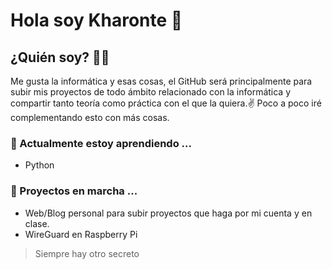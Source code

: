 # Hola soy Kharonte 👋

## ¿Quién soy? 👨‍💻
Me gusta la informática y esas cosas, el GitHub será principalmente para subir mis proyectos de todo ámbito relacionado con la informática y compartir tanto teoría como práctica con el que la quiera.✌️
Poco a poco iré complementando esto con más cosas.

### 🌱 Actualmente estoy aprendiendo ...
+ Python
### 🔭 Proyectos en marcha ...
+ Web/Blog personal para subir proyectos que haga por mi cuenta y en clase.
+ WireGuard en Raspberry Pi



> Siempre hay otro secreto 


<!--
**Kharonte99/kharonte99** is a ✨ _special_ ✨ repository because its `README.md` (this file) appears on your GitHub profile.

Here are some ideas to get you started:

- 🔭 I’m currently working on ...
- 🌱 I’m currently learning ...
- 👯 I’m looking to collaborate on ...
- 🤔 I’m looking for help with ...
- 💬 Ask me about ...
- 📫 How to reach me: ...
- 😄 Pronouns: ...
- ⚡ Fun fact: ...
-->
